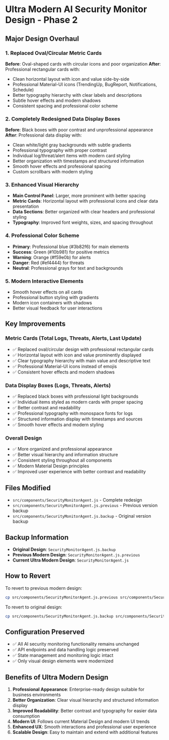 # Ultra Modern AI Security Monitor Design - Phase 2

## Major Design Overhaul

### 1. Replaced Oval/Circular Metric Cards
**Before**: Oval-shaped cards with circular icons and poor organization
**After**: Professional rectangular cards with:
- Clean horizontal layout with icon and value side-by-side
- Professional Material-UI icons (TrendingUp, BugReport, Notifications, Schedule)
- Better typography hierarchy with clear labels and descriptions
- Subtle hover effects and modern shadows
- Consistent spacing and professional color scheme

### 2. Completely Redesigned Data Display Boxes
**Before**: Black boxes with poor contrast and unprofessional appearance
**After**: Professional data display with:
- Clean white/light gray backgrounds with subtle gradients
- Professional typography with proper contrast
- Individual log/threat/alert items with modern card styling
- Better organization with timestamps and structured information
- Smooth hover effects and professional spacing
- Custom scrollbars with modern styling

### 3. Enhanced Visual Hierarchy
- **Main Control Panel**: Larger, more prominent with better spacing
- **Metric Cards**: Horizontal layout with professional icons and clear data presentation
- **Data Sections**: Better organized with clear headers and professional styling
- **Typography**: Improved font weights, sizes, and spacing throughout

### 4. Professional Color Scheme
- **Primary**: Professional blue (#3b82f6) for main elements
- **Success**: Green (#10b981) for positive metrics
- **Warning**: Orange (#f59e0b) for alerts
- **Danger**: Red (#ef4444) for threats
- **Neutral**: Professional grays for text and backgrounds

### 5. Modern Interactive Elements
- Smooth hover effects on all cards
- Professional button styling with gradients
- Modern icon containers with shadows
- Better visual feedback for user interactions

## Key Improvements

### Metric Cards (Total Logs, Threats, Alerts, Last Update)
- ✅ Replaced oval/circular design with professional rectangular cards
- ✅ Horizontal layout with icon and value prominently displayed
- ✅ Clear typography hierarchy with main value and descriptive text
- ✅ Professional Material-UI icons instead of emojis
- ✅ Consistent hover effects and modern shadows

### Data Display Boxes (Logs, Threats, Alerts)
- ✅ Replaced black boxes with professional light backgrounds
- ✅ Individual items styled as modern cards with proper spacing
- ✅ Better contrast and readability
- ✅ Professional typography with monospace fonts for logs
- ✅ Structured information display with timestamps and sources
- ✅ Smooth hover effects and modern styling

### Overall Design
- ✅ More organized and professional appearance
- ✅ Better visual hierarchy and information structure
- ✅ Consistent styling throughout all components
- ✅ Modern Material Design principles
- ✅ Improved user experience with better contrast and readability

## Files Modified
- `src/components/SecurityMonitorAgent.js` - Complete redesign
- `src/components/SecurityMonitorAgent.js.previous` - Previous version backup
- `src/components/SecurityMonitorAgent.js.backup` - Original version backup

## Backup Information
- **Original Design**: `SecurityMonitorAgent.js.backup`
- **Previous Modern Design**: `SecurityMonitorAgent.js.previous`
- **Current Ultra Modern Design**: `SecurityMonitorAgent.js`

## How to Revert
To revert to previous modern design:
```bash
cp src/components/SecurityMonitorAgent.js.previous src/components/SecurityMonitorAgent.js
```

To revert to original design:
```bash
cp src/components/SecurityMonitorAgent.js.backup src/components/SecurityMonitorAgent.js
```

## Configuration Preserved
- ✅ All AI security monitoring functionality remains unchanged
- ✅ API endpoints and data handling logic preserved
- ✅ State management and monitoring logic intact
- ✅ Only visual design elements were modernized

## Benefits of Ultra Modern Design
1. **Professional Appearance**: Enterprise-ready design suitable for business environments
2. **Better Organization**: Clear visual hierarchy and structured information display
3. **Improved Readability**: Better contrast and typography for easier data consumption
4. **Modern UI**: Follows current Material Design and modern UI trends
5. **Enhanced UX**: Smooth interactions and professional user experience
6. **Scalable Design**: Easy to maintain and extend with additional features
